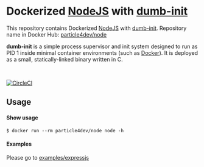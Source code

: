# Dockerized [NodeJS](https://github.com/nodejs/docker-node) with [dumb-init](https://github.com/Yelp/dumb-init)

This repository contains Dockerized [NodeJS](https://github.com/nodejs/docker-node) with [dumb-init](https://github.com/Yelp/dumb-init). Repository name in Docker Hub: [particle4dev/node](https://hub.docker.com/r/particle4dev/node)

**dumb-init** is a simple process supervisor and init system designed to run as PID 1 inside minimal container environments (such as [Docker](https://www.docker.com/)). It is deployed as a small, statically-linked binary written in C.

<br />

[![CircleCI](https://circleci.com/gh/particle4dev/docker-node.svg?style=svg)](https://circleci.com/gh/particle4dev/docker-node)

## Usage

#### Show usage

```
$ docker run --rm particle4dev/node node -h
```

#### Examples

Please go to [examples/expressjs](./examples/expressjs)
